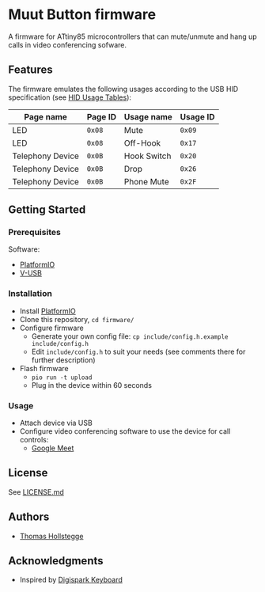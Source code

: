 # Muut Button firmware

A firmware for ATtiny85 microcontrollers that can mute/unmute and hang up calls in video conferencing sofware.

## Features

The firmware emulates the following usages according to the USB HID specification (see [HID Usage Tables](https://usb.org/sites/default/files/hut1_4.pdf)):

| Page name        | Page ID | Usage name  | Usage ID |
| ---------------- | ------- | ----------- | -------- |
| LED              | `0x08`  | Mute        | `0x09`   |
| LED              | `0x08`  | Off-Hook    | `0x17`   |
| Telephony Device | `0x0B`  | Hook Switch | `0x20`   |
| Telephony Device | `0x0B`  | Drop        | `0x26`   |
| Telephony Device | `0x0B`  | Phone Mute  | `0x2F`   |

## Getting Started

### Prerequisites

Software:

* [PlatformIO](https://platform.io)
* [V-USB](https://github.com/obdev/v-usb)

### Installation

* Install [PlatformIO](https://platform.io)
* Clone this repository, `cd firmware/`
* Configure firmware
  * Generate your own config file: `cp include/config.h.example include/config.h`
  * Edit `include/config.h` to suit your needs (see comments there for further description)
* Flash firmware
  * `pio run -t upload`
  * Plug in the device within 60 seconds

### Usage

* Attach device via USB
* Configure video conferencing software to use the device for call controls:
  * [Google Meet](https://support.google.com/meet/answer/12562325?hl=en)

## License

See [LICENSE.md](LICENSE.md)

## Authors

* [Thomas Hollstegge](https://github.com/Tho85)

## Acknowledgments

* Inspired by [Digispark Keyboard](https://github.com/digistump/DigisparkArduinoIntegration/tree/master/libraries/DigisparkKeyboard)
